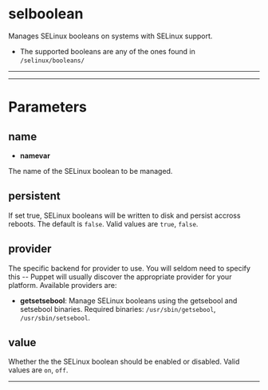 selboolean
==========

Manages SELinux booleans on systems with SELinux support.

* The supported booleans are any of the ones found in `/selinux/booleans/`

* * *

* * *

Parameters
==========

## name

-   **namevar**

The name of the SELinux boolean to be managed.

## persistent

If set true, SELinux booleans will be written to disk and persist
accross reboots. The default is `false`. Valid values are `true`,
`false`.

## provider

The specific backend for provider to use. You will seldom need to
specify this -- Puppet will usually discover the appropriate
provider for your platform. Available providers are:

-   **getsetsebool**: Manage SELinux booleans using the getsebool
    and setsebool binaries. Required binaries: `/usr/sbin/getsebool`,
    `/usr/sbin/setsebool`.

## value

Whether the the SELinux boolean should be enabled or disabled.
Valid values are `on`, `off`.


* * * * *

